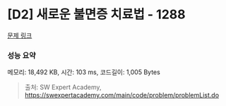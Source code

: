 # [D2] 새로운 불면증 치료법 - 1288 

[문제 링크](https://swexpertacademy.com/main/code/problem/problemDetail.do?contestProbId=AV18_yw6I9MCFAZN) 

### 성능 요약

메모리: 18,492 KB, 시간: 103 ms, 코드길이: 1,005 Bytes



> 출처: SW Expert Academy, https://swexpertacademy.com/main/code/problem/problemList.do